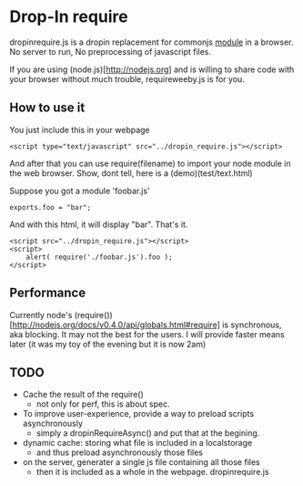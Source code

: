 # Drop-In require

dropinrequire.js is a dropin replacement for commonjs [module](http://www.commonjs.org/specs/modules/1.0/)
in a browser. No server to run, No preprocessing of javascript files.

If you are using (node.js)[http://nodejs.org] and is willing to share code with your browser without
much trouble, requireweeby.js is for you.

## How to use it

You just include this in your webpage

    <script type="text/javascript" src="../dropin_require.js"></script>

And after that you can use require(filename) to import your node module in the
web browser. 
Show, dont tell, here is a (demo)(test/text.html)

Suppose you got a module 'foobar.js'

    exports.foo	= "bar";

And with this html, it will display "bar". That's it.

    <script src="../dropin_require.js"></script>
    <script>
        alert( require('./foobar.js').foo );
    </script>

## Performance

Currently node's (require())[http://nodejs.org/docs/v0.4.0/api/globals.html#require]
is synchronous, aka blocking. It may not the best for the users. I will provide
faster means later (it was my toy of the evening but it is now 2am)

## TODO 
* Cache the result of the require()
  * not only for perf, this is about spec.
* To improve user-experience, provide a way to preload scripts asynchronously
  * simply a dropinRequireAsync() and put that at the begining.
* dynamic cache: storing what file is included in a localstorage
  * and thus preload asynchronously those files
* on the server, generater a single js file containing all those files
  * then it is included as a whole in the webpage. dropinrequire.js
